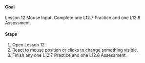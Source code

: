 #### Goal

Lesson 12 Mouse Input. Complete one L12.7 Practice and one L12.8 Assessment.

#### Steps

1. Open Lesson 12.
2. React to mouse position or clicks to change something visible.
3. Finish any one L12.7 Practice and one L12.8 Assessment.

